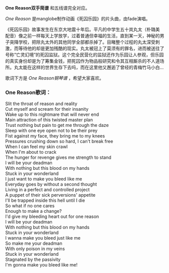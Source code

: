 

**One Reason双手简谱** 和五线谱完全对应。

_One Reason_ 是manglobe制作动画《死囚乐园》的片头曲，由fade演唱。

《死囚乐园》故事发生在东京大地震十年后。平凡的中学生五十岚丸太（朴璐美
配音）像之前一样每天上学放学，过着普通但幸福的生活，直到某一天，神秘的男子突降学校，把除丸太外的其他同学全部都杀掉了。目睹整个过程的丸太深受刺激，而等待他的却是更加残酷的现实。丸太被冠上了莫须有的罪名，进而被送往了号称“亡灵幻境”的死囚监狱。这个完全民营化的监狱还作为乐园让人参观，但乐园的真实身份却是为了筹集金钱，把死囚作为物品般研究和令其互相厮杀的不人道场所。丸太能在这样的世界生存下去吗，而在这里他又邂逅了曾经的青梅竹马小白…

歌词下方是 _One Reason钢琴谱_ ，希望大家喜欢。

### One Reason歌词：

Slit the throat of reason and reality  
Cut myself and scream for their insanity  
Wake up to this nightmare that will never end  
Main attraction of this twisted master plan  
Trust nothing but pain to get me through the daze  
Sleep with one eye open not to be their prey  
Fist against my face, they bring me to my knees  
Pressures crushing down so hard, I can't break free  
When I can feel my skin crawl  
When I'm about to crack  
The hunger for revenge gives me strength to stand  
I will be your deadman  
With nothing but this blood on my hands  
Stuck in your wonderland  
I just want to make you bleed like me  
Everyday goes by without a second thought  
Living in a perfect and controlled project  
A puppet of their sick perversions' appetite  
I'll be trapped inside this hell until I die  
So what if no one cares  
Enough to make a change?  
I'd give my bleeding heart out for one reason  
I will be your deadman  
With nothing but this blood on my hands  
Stuck in your wonderland  
I wanna make you bleed just like me  
So make me your deadman  
With only poison in my veins  
Stuck in your wonderland  
Stagnated by the passivity  
I'm gonna make you bleed like me!

